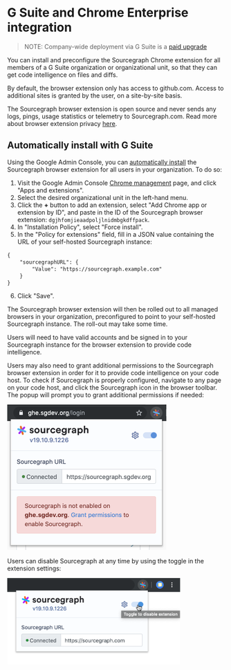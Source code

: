 # G Suite and Chrome Enterprise integration

> NOTE: Company-wide deployment via G Suite is a [paid upgrade](https://about.sourcegraph.com/pricing)

You can install and preconfigure the Sourcegraph Chrome extension for all members of a G Suite organization or organizational unit, so that they can get code intelligence on files and diffs.

By default, the browser extension only has access to github.com. Access to additional sites is granted by the user, on a site-by-site basis.

The Sourcegraph browser extension is open source and never sends any logs, pings, usage statistics or telemetry to Sourcegraph.com. Read more about browser extension privacy [here](browser_extension.md#privacy).

## Automatically install with G Suite

Using the Google Admin Console, you can [automatically install](https://support.google.com/chrome/a/answer/6306504?hl=en) the Sourcegraph browser extension for all users in your organization. To do so:

1. Visit the Google Admin Console [Chrome management](https://admin.google.com/u/2/ac/chrome/apps/user) page, and click "Apps and extensions".
2. Select the desired organizational unit in the left-hand menu.
3. Click the **+** button to add an extension, select "Add Chrome app or extension by ID", and paste in the ID of the Sourcegraph browser extension: `dgjhfomjieaadpoljlnidmbgkdffpack`.
4. In "Installation Policy", select "Force install".
5. In the "Policy for extensions" field, fill in a JSON value containing the URL of your self-hosted Sourcegraph instance:

```
{
    "sourcegraphURL": {
        "Value": "https://sourcegraph.example.com"
    }
}
```
6. Click "Save".

The Sourcegraph browser extension will then be rolled out to all managed browsers in your organization, preconfigured to point to your self-hosted Sourcegraph instance. The roll-out may take some time.

Users will need to have valid accounts and be signed in to your Sourcegraph instance for the browser extension to provide code intelligence.

Users may also need to grant additional permissions to the Sourcegraph browser extension in order for it to provide code intelligence on your code host. To check if Sourcegraph is properly configured, navigate to any page on your code host, and click the Sourcegraph icon in the browser toolbar. The popup will prompt you to grant additional permissions if needed:

![](img/permissions.png)


Users can disable Sourcegraph at any time by using the toggle in the extension settings:

<img src="img/disable_extension.png" width="400">
